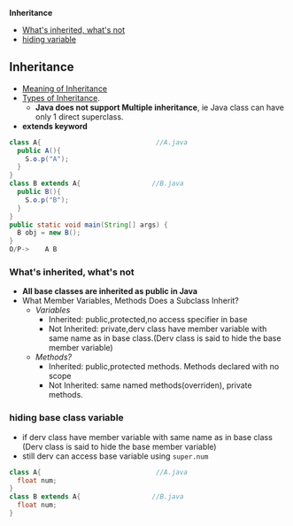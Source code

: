 **Inheritance**
- [What's inherited, what's not](#wi)
- [hiding variable](#hv)

## Inheritance
- [Meaning of Inheritance](/Languages/Programming_Languages/c++/Characteristics_of_OOPS/Inheritance/)
- [Types of Inheritance](/Languages/Programming_Languages/c++/Characteristics_of_OOPS/Inheritance/#ty).
  - **Java does not support Multiple inheritance**, ie Java class can have only 1 direct superclass.
- **extends keyword**
```java
class A{                             //A.java   
  public A(){
    S.o.p("A");
  }  
}
class B extends A{                  //B.java
  public B(){
    S.o.p("B");
  } 
}        
public static void main(String[] args) {
  B obj = new B();
}
O/P->    A B
```

<a name=wi></a>
### What's inherited, what's not
- **All base classes are inherited as public in Java** 
- What Member Variables, Methods Does a Subclass Inherit?
  - _Variables_
    - Inherited: public,protected,no access specifier in base
    - Not Inherited: private,derv class have member variable with same name as in base class.(Derv class is said to hide the base member variable)
  - _Methods?_
    - Inherited: public,protected methods. Methods declared with no scope
    - Not Inherited: same named methods(overriden), private methods.

<a name=hv></a>
### hiding base class variable
- if derv class have member variable with same name as in base class (Derv class is said to hide the base member variable)
- still derv can access base variable using `super.num`
```java
class A{                             //A.java   
  float num;
}
class B extends A{                  //B.java
  float num;
}
```
